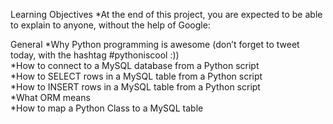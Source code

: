 Learning Objectives
*At the end of this project, you are expected to be able to explain to anyone, without the help of Google:<br>

General
*Why Python programming is awesome (don’t forget to tweet today, with the hashtag #pythoniscool :))<br>
*How to connect to a MySQL database from a Python script<br>
*How to SELECT rows in a MySQL table from a Python script<br>
*How to INSERT rows in a MySQL table from a Python script<br>
*What ORM means<br>
*How to map a Python Class to a MySQL table<br>